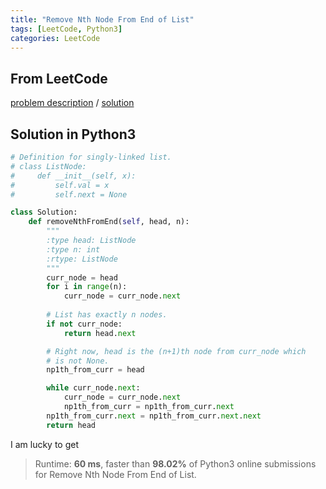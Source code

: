 ```yaml
---
title: "Remove Nth Node From End of List"
tags: [LeetCode, Python3]
categories: LeetCode
---
```


## From LeetCode
[problem description](https://leetcode.com/problems/remove-nth-node-from-end-of-list/)
/
[solution](https://leetcode.com/problems/remove-nth-node-from-end-of-list/solution/)

## Solution in Python3
```python
# Definition for singly-linked list.
# class ListNode:
#     def __init__(self, x):
#         self.val = x
#         self.next = None

class Solution:
    def removeNthFromEnd(self, head, n):
        """
        :type head: ListNode
        :type n: int
        :rtype: ListNode
        """
        curr_node = head
        for i in range(n):
            curr_node = curr_node.next
        
        # List has exactly n nodes.
        if not curr_node:
            return head.next

        # Right now, head is the (n+1)th node from curr_node which
        # is not None.
        np1th_from_curr = head

        while curr_node.next:
            curr_node = curr_node.next
            np1th_from_curr = np1th_from_curr.next
        np1th_from_curr.next = np1th_from_curr.next.next
        return head
```
I am lucky to get
> Runtime: **60 ms**, faster than **98.02%** of Python3 online submissions for Remove Nth Node From End of List.
